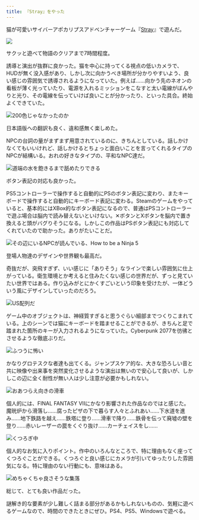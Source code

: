 ```yaml
---
title: 『Stray』をやった
---
```

猫が可愛いサイバーアポカリプスアドベンチャーゲーム『[Stray](https://store.steampowered.com/app/1332010/Stray/?l=japanese)』で遊んだ。

![](https://lh5.googleusercontent.com/MQwzCzLOxnb5f7PhmGozeV3MQrLW4S_9OUzgTZ8oI7zEEV-tsm4pauyDtHb3q3Fk9-J_sM9Hfmi8ucVy9CRs8QwSf1ofLpbpgITMwZeFQkZlSy4porCymRkX7d2p4JSz8URFUTZcQ3u_v_K-V4XxI5kbiRaZOiLMlO3d2v3O_r1EDChi-Q0O0lSyL9QY_A)

サクッと遊べて物語のクリアまで7時間程度。

誘導と演出が抜群に良かった。猫を中心に持ってくる視点の低いカメラで、HUDが無く没入感があり、しかし次に向かうべき場所が分かりやすいよう、良い感じの雰囲気で誘導されるようになっていた。例えば……向かう先のネオンの看板が薄く光っていたり、電源を入れるミッションをこなすと太い電線がぼんやりと光り、その電線を伝っていけば良いことが分かったり、といった具合。終始よくできていた。

![](https://lh3.googleusercontent.com/C2d4Jpq4Ek2J2IwGgwF6UTbKPqlNuL5NhhMComyAVL0O_QeYlfF8TKZD6gvWmw_TnB4D7pZv97JPNvuDlbXMkpU96sWOy5YXM4mcjadLtoAE1qGzuD7OcYypYnM5vsr7Aaxjue_QNbWrPs1o_5wjYoa5gzD7XPtY6vgBh_JLkF6sAwMXIkqnReNEb-CW9w "200色じゃなかったのか")

日本語版への翻訳も良く、違和感無く楽しめた。

NPCの台詞の量がまずまず用意されているのに、きちんとしている。話しかけなくてもいいけれど、話しかけるとちょっと面白いことを言ってくれるタイプのNPCが結構いる。おれの好きなタイプの、平和なNPC達だ。

![](https://lh5.googleusercontent.com/Sh6Clw6VYndL557oJAISIu-4_92WQg1esW20f1KGNqJxmVZpt78Xd3laV_9mOWwWfUtWFIp-ArpB2O49vN33iR-RBKN_ZmePZaURgxzmv4lFd1k5KytuG7Q_vpChopj75heRK9j4-98B5kdc993xmpi-Rl-GXDFJfsqM2VXd8uUTCvFCCTwwYVty1dgikQ "道端の水を飽きるまで舐めたりできる")

ボタン表記の対応も良かった。

PS5コントローラーで操作すると自動的にPSのボタン表記に変わり、またキーボードで操作すると自動的にキーボード表記に変わる。Steamのゲームをやっていると、基本的にはXBox的なボタン表記になるので、普通はPSコントローラーで遊ぶ場合は脳内で読み替えないといけない。✕ボタンとXボタンを脳内で置き換えると頭がバグりそうになる。しかしこの作品はPSボタン表記にも対応してくれていたので助かった。ありがたいことだ。

![](https://lh6.googleusercontent.com/CVtJErK3eFEjQvlxqxOuVgHeIBUVrOntb3fBNaBr9M3ULadkfBMrQa40aGEI2BD6NCrXZkA9CpuDPm_HnvGAtlPf34tvnZjSNxmUBS5hLX-yWNga3ISUJX0b9EaKOgoE6dA2_jLNGoQ4s1cdrQLCbIbo35AvFbJqhCkTq5Li-bSYyY9inTMadlvv_y4tRg "その辺にいるNPCが読んでいる、How to be a Ninja 5")

登場人物達のデザインや世界観も最高だ。

奇抜だが、突飛すぎず、いい感じに「ありそう」なラインで楽しい雰囲気に仕上がっている。衛生環境とか考えると住みたくない感じの世界だが、ずっと見ていたい世界ではある。作り込みがとにかくすごいという印象を受けたが、一体どういう風にデザインしていったのだろう。

![](https://lh5.googleusercontent.com/E9aPb022hihbbowQeW_5F4iC-KslHt4h_z3PtVLCFgjhjP-6X0F5vpe18_0-LRvpD5JGeFmOwEHUuEhbd9gLUCTc9wnRZqG26WCaW75OnlOwE2gHtPl9IxdM3xkvo5v8tq8eWISFftKVdkSO20jZELPMVzCmFH9rb1JHkZ9iKJAtsdOBqSoQb6lm6mSD8Q "US配列だ")

ゲーム中のオブジェクトは、神経質すぎると思うぐらい細部までつくりこまれている。上のシーンでは猫にキーボードを踏ませることができるが、きちんと足で踏まれた箇所のキーが入力されるようになっていた。Cyberpunk 2077を彷彿とさせるような徹底ぶりだ。

![](https://lh3.googleusercontent.com/ZiXhdXldi4W5LGvs8QeOFJBDlREJROGLc2bBYvFdDFeCfyNd9MmrwF5zIWSYGvzLFfJFpo74y9q3ESEYr2uHyjGiLMhw4jXI8oKeZgKj1jsG9KDeRO3IAXZHA4TfmbWEPvNuFCybBSf3lJr5YKpLu636fIjjImWBrSwWfShcpWVYNBKxqkzkYP52qazfvw "ふつうに怖い")

かなりグロテスクな者達も出てくる。ジャンプスケア的な、大きな恐ろしい音と共に映像や出来事を突然変化させるような演出は無いので安心して良いが、しかしこの辺に全く耐性が無い人は少し注意が必要かもしれない。

![](https://lh6.googleusercontent.com/iCqzyYEi-_lE6mCb5jlFuVsXVju85-FzW8p6ut5jn8OYgejeVtLIbz-59KxCK1HNl0Tl7eHw8zf_N4f8k0380ztznh2w7x87F0_YryJ6R4kWZY3zDy7nZJtYUGEVr2td-3nqllMu6_GxXl1Y_9DgpXbDXRdl5kehvLUXfhj5t54uKu-ilM50eoeGTmxdrA "おあつらえ向きの滑車")

個人的には、FINAL FANTASY VIIにかなり影響された作品なのではと感じた。魔晄炉から滑落し……腐ったピザの下で暮らす人々とふれあい……下水道を進み……地下鉄路を越え……鉄塔に登り……滑車で降り……鉄骨を伝って廃墟の壁を登り……赤いレーザーの罠をくぐり抜け……カーチェイスをし……

![](https://lh3.googleusercontent.com/lc2fDFsI-MfUmkxZLw437-UfuKv8qlgO7mb1RC2PuuqXS7oHwtY8NDX1W5MsKufoH5SS7h625I0gg3RFkf34BKPtWLig0a7wekEDcYlrIeO8_JTGLDSbFmAOWRKZXwhT3ZRp-QScJQJurFTiRywQiWAjN895ihBG0YH3PKLs2va0qmsHUd92yiH1P3FyBg "くつろぎ中")

個人的なお気に入りポイント。作中のいろんなところで、特に理由もなく座ってくつろぐことができる。くつろぐと良い感じにカメラが引いてゆったりした雰囲気になる。特に理由のない行動にも、意味はある。

![](https://lh3.googleusercontent.com/Xq9QqoV2J6H3-idEArcp2tgkJbx7qSrcyIXwNm_zGR72PdEX0JAU1H_3H8-Y9AAMMxUdHZIjfhCVVb1hYR1J2xx1Rf4c1uD4bsf1sUFW_CMzL6Lnr18Rb2GwQ7WMKTm9nrxUjcZb8k2fDGBeVihBB9R-dL7zboogl9MK5Z2595qfsrMkS5QOW44uoXAMFQ "めちゃくちゃ良さそうな集落")

総じて、とても良い作品だった。

謎解き的な要素が少し難しく詰まる部分があるかもしれないものの、気軽に遊べるゲームなので、時間のできたときにぜひ。PS4、PS5、Windowsで遊べる。
